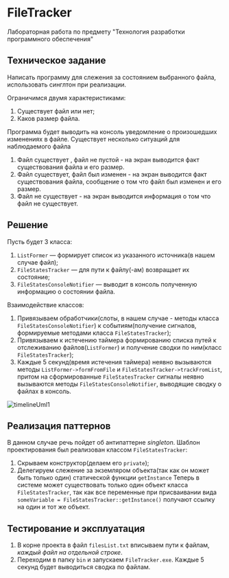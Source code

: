 # FileTracker
Лабораторная работа по предмету "Технология разработки программного обеспечения"

## Техническое задание
Написать программу для слежения за состоянием выбранного файла, использовать синглтон при реализации.

Ограничимся  двумя характеристиками:
1. Существует файл или нет;
2. Каков размер файла.

Программа будет выводить на консоль уведомление о произошедших изменениях в файле.
Существует несколько ситуаций для наблюдаемого файла

1. Файл существует , файл не  пустой - на экран выводится факт существования файла и его  размер.
2. Файл существует, файл был изменен - на экран выводится факт существования файла, сообщение о том что файл был изменен и его размер.  
3. Файл не существует - на экран выводится информация о том что файл не существует.

## Решение
Пусть будет 3 класса:
1) `ListFormer` — формирует список из указанного источника(в нашем случае файл);
2) `FileStatesTracker` — для пути к файлу(-ам) возвращает их состояние;
3) `FileStatesConsoleNotifier` — выводит в консоль полученную информацию о состоянии файла.

Взаимодействие классов:
1) Привязываем обработчики(слоты, в нашем случае - методы класса `FileStatesConsoleNotifier`) к событиям(получение сигналов, формируемые методами класса `FileStatesTracker`);
2) Привязываем к истечению таймера формированию списка путей к отслеживанию файлов(`ListFormer`) и получение сводки по ним(класс `FileStatesTracker`);
3) Каждые 5 секунд(время истечения таймера) неявно вызываются методы `ListFormer->formFromFile` и `FileStatesTracker->trackFromList`, притом на сформированные `FileStatesTracker` сигналы неявно вызываются методы `FileStatesConsoleNotifier`, выводящие сводку о файлах в консоль.  

![timelineUml1](https://user-images.githubusercontent.com/50871152/229860081-ffab3f66-6dea-4b76-87cf-e575d5dda166.png)

## Реализация паттернов
В данном случае речь пойдет об антипаттерне *singleton*. Шаблон проектирования был реализован классом `FileStatesTracker`:
1) Скрываем конструктор(делаем его `private`);
2) Делегируем слежение за экземляром объекта(так как он может быть только один) статической функции `getInstance`
Теперь в системе может существовать только один объект класса `FileStatesTracker`, так как все переменные при присваивании вида `someVariable = FileStatesTracker::getInstance()` получают ссылку на один и тот же объект.

## Тестирование и эксплуатация
1) В корне проекта в файл `filesList.txt` вписываем пути к файлам, *каждый файл на отдельной строке*. 
2) Переходим в папку `bin` и запускаем `FileTracker.exe`. Каждые 5 секунд будет выводиться сводка по файлам.
